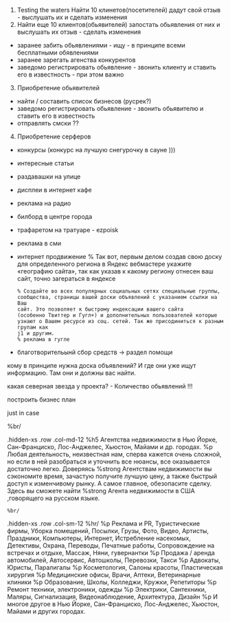 1. Testing the waters
  Найти 10 клинетов(посетителей) дадут свой отзыв - выслушать их и сделать изменения
2. Найти еще 10 клиентов(обьявителей) запостать обьявления от них и выслушать их отзыв - сделать изменения
  - заранее забить обьявлениями - ищу - в принципе всеми бесплатными обявлениями
  - заранее зарегать агенства конкурентов
  - заведомо регистрировать обьявление - звонить клиенту и ставить его в известность - при этом важно

3. Приобретение обьявителей
  - найти / составить список бизнесов (русрек?)
  - заведомо регистрировать обьявление - звонить обьявителю и ставить его в известность
  - отправлять смски ??

4. Приобретение серферов
  - конкурсы (конкурс на лучшую снегурочку в сауне )))
  - интересные статьи
  - раздавашки на улице
  - дисплеи в интернет кафе
  - реклама на радио

  - билборд в центре города
  - трафаретом на тратуаре - ezpoisk
  - реклама в сми
  - интернет продвижение
        % Так вот, первым делом создав свою доску для определенного региона в
          Яндекс вебмастере укажите «географию сайта», так как указав к какому
          региону отнесен ваш сайт, точно загераться в яндексе

        % Создайте во всех популярных социальных сетях специальные группы,
        сообщества, страницы вашей доски объявлений с указанием ссылки на Ваш
        сайт. Это позволяет к быстрому индексации вашего сайта
        (особенно Твиттер и Гугл+) и дополнительных пользователей которые
        узнают о Вашем ресурсе из соц. сетей. Так же присодиниться к разным групам как
        j1 и другим.
        % реклама в гугле

  - благотворительынй сбор средств -> раздел помощи


кому в принципе нужна доска объявлений? И где они уже ищут информацию. Там они и должны вас найти.

какая северная звезда у проекта? - Количество обьявлений !!!

построить бизнес план



just in case

  %br/

  .hidden-xs
    .row
      .col-md-12
        %h5
          Агентства недвижимости в Нью Йорке, Сан-Франциско, Лос-Анджелес, Хьюстон, Майами и др. городах.
        %p
          Любая деятельность, неизвестная нам, сперва кажется очень сложной,
          но если в ней разобраться и уточнить все нюансы, все оказывается
          достаточно легко. Доверяясь
          %strong
            Агентствам недвижимости
          вы сэкономите время, зачастую получите лучшую цену, а также быстрый
          доступ к изменчивому рынку. А самое главное, обезопасите сделку.
          Здесь вы сможете найти
          %strong
            Агента недвижимости в США
          ,говорящего на русском языке.


    %br/

  .hidden-xs
    .row
      .col-sm-12
        %hr/
        %p
          Реклама и PR, Туристические фирмы, Уборка помещений, Посылки, Грузы,
          Фото, Видео, Артисты, Праздники, Компьютеры, Интернет,
          Истребление насекомых, Детективы, Охрана, Переводы,
          Печатные работы, Сопровождение на встречах и отдыхе,
          Массаж, Няни, гувернантки
        %p
          Продажа / аренда автомобилей, Автосервис, Автошколы, Перевозки, Такси
        %p
          Адвокаты, Юристы, Паралигалы
        %p
          Косметология, Салоны красоты, Пластическая хирургия
        %p
          Медицинские офисы, Врачи, Аптеки, Ветеринарные клиники
        %p
          Образование, Школы, Колледжи, Кружки, Репетиторы
        %p
          Ремонт техники, электроники, одежды
        %p
          Электрики, Сантехники, Маляры, Сигнализация, Видеонаблюдение, Архитектура, Дизайн
        %p
          И многое другое в Нью Йорке, Сан-Франциско, Лос-Анджелес, Хьюстон, Майами и других городах.


